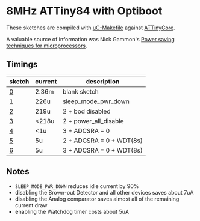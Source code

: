 # 8MHz ATTiny84 with Optiboot

These sketches are compiled with [uC-Makefile](https://github.com/jscrane/uC-Makefile) 
against [ATTinyCore](https://github.com/SpenceKonde/ATTinyCore).

A valuable source of information was Nick Gammon's 
[Power saving techniques for microprocessors](https://www.gammon.com.au/power).

## Timings

| sketch | current | description |
| ------ | ---- | ----------- |
| [0](0.ino) |	2.36m |	blank sketch |
| [1](1.ino) |	226u |		sleep_mode_pwr_down |
| [2](2.ino) | 	219u |		2 + bod disabled |
| [3](3.ino) | 	<218u |	2 + power_all_disable |
| [4](4.ino) | 	<1u |		3 + ADCSRA = 0 |
| [5](5.ino) | 	5u |		2 + ADCSRA = 0 + WDT(8s) |
| [6](6.ino) |	5u |		3 + ADCSRA = 0 + WDT(8s) |

## Notes

- `SLEEP_MODE_PWR_DOWN` reduces idle current by 90%
- disabling the Brown-out Detector and all other devices saves about 7uA
- disabling the Analog comparator saves almost all of the remaining current draw
- enabling the Watchdog timer costs about 5uA
